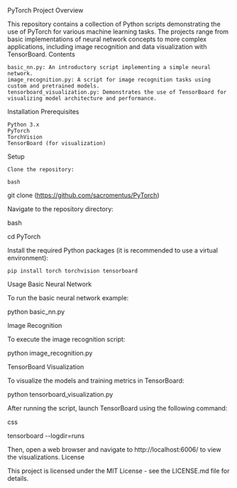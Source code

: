 PyTorch Project Overview

This repository contains a collection of Python scripts demonstrating the use of PyTorch for various machine learning tasks. The projects range from basic implementations of neural network concepts to more complex applications, including image recognition and data visualization with TensorBoard.
Contents

    basic_nn.py: An introductory script implementing a simple neural network.
    image_recognition.py: A script for image recognition tasks using custom and pretrained models.
    tensorboard_visualization.py: Demonstrates the use of TensorBoard for visualizing model architecture and performance.

Installation
Prerequisites

    Python 3.x
    PyTorch
    TorchVision
    TensorBoard (for visualization)

Setup

    Clone the repository:

    bash

git clone (https://github.com/sacromentus/PyTorch)

Navigate to the repository directory:

bash

cd PyTorch

Install the required Python packages (it is recommended to use a virtual environment):

    pip install torch torchvision tensorboard

Usage
Basic Neural Network

To run the basic neural network example:

python basic_nn.py

Image Recognition

To execute the image recognition script:

python image_recognition.py

TensorBoard Visualization

To visualize the models and training metrics in TensorBoard:

python tensorboard_visualization.py

After running the script, launch TensorBoard using the following command:

css

tensorboard --logdir=runs

Then, open a web browser and navigate to http://localhost:6006/ to view the visualizations.
License

This project is licensed under the MIT License - see the LICENSE.md file for details.
